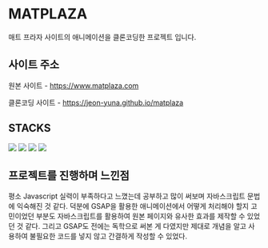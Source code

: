 # MATPLAZA

매트 프라자 사이트의 애니메이션을 클론코딩한 프로젝트 입니다.

## 사이트 주소

원본 사이트 - https://www.matplaza.com

클론코딩 사이트 - https://jeon-yuna.github.io/matplaza

## STACKS

<img src="https://img.shields.io/badge/html5-E34F26?style=for-the-badge&logo=html5&logoColor=white">   <img src="https://img.shields.io/badge/css-1572B6?style=for-the-badge&logo=css3&logoColor=white"> <img src="https://img.shields.io/badge/javascript-F7DF1E?style=for-the-badge&logo=javascript&logoColor=black"> <img src="https://img.shields.io/badge/greensock-88CE02?style=for-the-badge&logo=greensock&logoColor=white">


## 프로젝트를 진행하며 느낀점
평소 Javascript 실력이 부족하다고 느꼈는데 공부하고 많이 써보며 자바스크립트 문법에 익숙해진 것 같다.
덕분에 GSAP을 활용한 애니메이션에서 어떻게 처리해야 할지 고민이었던 부분도 자바스크립트를 활용하여 원본 페이지와 유사한 효과를 제작할 수 있었던 것 같다. 그리고 GSAP도 전에는 독학으로 써본 게 다였지만 제대로 개념을 알고 사용하여 불필요한 코드를 넣지 않고 간결하게 작성할 수 있었다.
